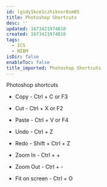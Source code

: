 ```yaml
---
id: lgidy1kce1czhiknxr8sm05
title: Photoshop Shortcuts
desc: ''
updated: 1673421974010
created: 1673421974010
tags:
  - ICS
  - NIBM
isDir: false
enableToc: false
title_imported: Photoshop Shortcuts
---
```


Photoshop shortcuts


-   Copy - Ctrl + C or F3

-   Cut - Ctrl + X or F2

-   Paste - Ctrl + V or F4

-   Undo - Ctrl + Z

-   Redo - Shift + Ctrl + Z

-   Zoom In - Ctrl + +

-   Zoom Out - Ctrl + -

-   Fit on screen - Ctrl + O
